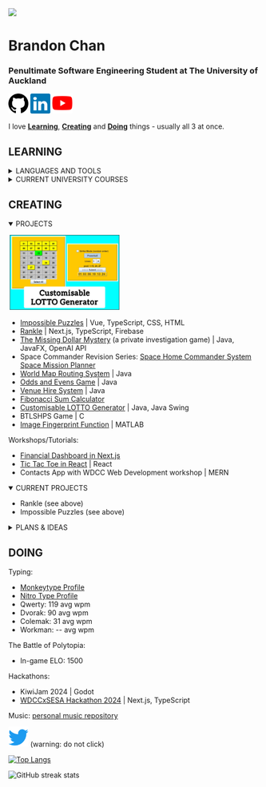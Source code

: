 <img src='https://media.licdn.com/dms/image/v2/D5616AQFViyCcQzqvVw/profile-displaybackgroundimage-shrink_350_1400/profile-displaybackgroundimage-shrink_350_1400/0/1730970055857?e=1745452800&v=beta&t=ZZvNXbHcdw6gREoquQVTjgY9pcHfQCVBfpETrCksMU8'>

# Brandon Chan
### Penultimate Software Engineering Student at The University of Auckland

[<img src='https://raw.githubusercontent.com/CLorant/readme-social-icons/main/large/filled/github.svg' alt='github' height='40'>](https://github.com/br-Chan)
[<img src="https://raw.githubusercontent.com/CLorant/readme-social-icons/main/large/filled/linkedin.svg" alt='linkedin' height='40' />](https://www.linkedin.com/in/brandon-sh-chan/)
[<img src="https://raw.githubusercontent.com/CLorant/readme-social-icons/main/large/filled/youtube.svg" alt='youtube' height='40' />](https://www.youtube.com/@br-Chan-g5l)

I love [**Learning**](#learning), [**Creating**](#creating) and [**Doing**](#doing) things - usually all 3 at once.

## LEARNING
<details>
<summary>LANGUAGES AND TOOLS</summary>

  | Learned       | Learning                  |
  | ------------- |:-------------------------:|
  | Java          | Everything on the left :) |
  | C/C++         | Vue                       |
  | MATLAB        | SQL                       |
  | JavaScript    |       |
  | TypeScript    |       |
  | React         |       |
  | Next.js       |       |
  | Tailwind CSS  |       |
  | Angular       |       |
  | Firebase      |       |

</details>
<details>
<summary>CURRENT UNIVERSITY COURSES</summary>

- ENGGEN 303 | Innovation and Business Cases
- SOFTENG 351 | Fundamentals of Database Systems
- SOFTENG 370 | Operating Systems
- SOFTENG 373 | Computer Graphics and Image Processing
</details>

## CREATING
<details open>
<summary>PROJECTS</summary>

[<img src='https://github.com/br-Chan/br-Chan/blob/main/CustomisableLOTTOGenerator.jpg' alt='CustomisableLOTTOGenerator' height='150'>](https://github.com/br-Chan/Customisable-LOTTO-Generator "GUI Java application to randomly generate personalised Lottery numbers")
  - [Impossible Puzzles](https://github.com/br-Chan/Impossible-Puzzles) | Vue, TypeScript, CSS, HTML
  - [Rankle](https://github.com/br-Chan/Rankle) | Next.js, TypeScript, Firebase
  - [The Missing Dollar Mystery](https://github.com/br-Chan/Missing-Dollar-Mystery-with-GPT) (a private investigation game) | Java, JavaFX, OpenAI API
  - Space Commander Revision Series: [Space Home Commander System](https://github.com/br-Chan/Space-Home-Commander-System) [Space Mission Planner](https://github.com/br-Chan/Space-Mission-Planner)
  - [World Map Routing System](https://github.com/br-Chan/World-Map-Routing-System) | Java
  - [Odds and Evens Game](https://github.com/br-Chan/OddsAndEvens-Game-with-AI) | Java
  - [Venue Hire System](https://github.com/br-Chan/Venue-Hire-System) | Java
  - [Fibonacci Sum Calculator](https://github.com/br-Chan/FibonacciSum-SE282-2024 "CLI application for Assignment 2 of SOFTENG 282 - Software Engineering Theory")
  - [Customisable LOTTO Generator](https://github.com/br-Chan/Customisable-LOTTO-Generator "GUI Java application to randomly generate personalised Lottery numbers") | Java, Java Swing
  - BTLSHPS Game | C
  - [Image Fingerprint Function](https://github.com/br-Chan/Image-Fingerprinting-Function "Compares the similarity of images") | MATLAB
  
  Workshops/Tutorials:
  - [Financial Dashboard in Next.js](https://github.com/br-Chan/Financial-Dashboard-Next.js "A simplified financial dashboard full-stack web application")
  - [Tic Tac Toe in React](https://github.com/br-Chan/TicTacToe-React "Tic Tac Toe with turn rewinding") | React
  - Contacts App with WDCC Web Development workshop | MERN
  
</details>
<details open>
<summary>CURRENT PROJECTS</summary>

  - Rankle (see above)
  - Impossible Puzzles (see above)
  
</details>
<details>
<summary>PLANS & IDEAS</summary>

  - Repository to keep track of solved Leetcode/Hackerrank problems
  - "Jabberwockle" - Wordle, but the word to guess has some of its letters swapped out
  - Personal website to build an interactive version of this page
  - [Task Time](https://github.com/br-Chan/Task-Time "Currently learning the tools and skills needed for this project") | Next.js
  
  
  Random project ideas:
  - ~~Web app (JavaScript): NYT Game Ranker - takes the NYT game stats (e.g. Wordle, Mini, Strands,...) and calculates your rank~~ **Now [Rankle](https://github.com/br-Chan/Rankle)!**
  - ~~Web app: Interactive Königsberg Bridges Map - build your own bridges and try solve it~~ **Now [Impossible Puzzles](https://github.com/br-Chan/Impossible-Puzzles)!**
  - Java/C/other: Adjective orderer - automatically sorts a list of adjectives in the proper order based on their type (quantity, size, age, shape, colour, etc)
  - Web app: Pokemon but you catch days of the year instead - can only 'catch' today's date, and you win once you get all 366 days (can add a countdown timer, friends/trading system, etc)
  - Java: Random trolley problem generator
  - Spotify random song recommender - a way to use the Spotify Web API
</details>

## DOING

Typing:
- [Monkeytype Profile](https://monkeytype.com/profile/DvorakTurkey)
- [Nitro Type Profile](https://www.nitrotype.com/racer/allors4612)
- Qwerty: 119 avg wpm
- Dvorak: 90 avg wpm
- Colemak: 31 avg wpm
- Workman: -- avg wpm

The Battle of Polytopia:
- In-game ELO: 1500

Hackathons:
- KiwiJam 2024 | Godot
- [WDCCxSESA Hackathon 2024](https://github.com/ExceptionHandlersUOA/SpaceshipCrewGame) | Next.js, TypeScript

Music: [personal music repository](https://github.com/br-Chan/Personal-Music-Box)

[<img src="https://raw.githubusercontent.com/CLorant/readme-social-icons/main/large/filled/twitter.svg" alt='twitter' height='40' />](https://www.youtube.com/watch?v=xvFZjo5PgG0) (warning: do not click)

[![Top Langs](https://github-readme-stats.vercel.app/api/top-langs/?username=br-Chan&layout=compact)](https://github.com/anuraghazra/github-readme-stats)

![GitHub streak stats](https://streak-stats.demolab.com/?user=br-Chan)  

